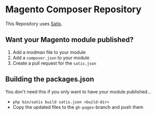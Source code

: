 # Magento Composer Repository #

This Repository uses [Satis](https://github.com/composer/satis).

## Want your Magento module published? ##

1. Add a modman file to your module
2. Add a `composer.json` to your module
3. Create a pull request for the `satis.json`

## Building the packages.json ##
You don't need this if you only want to have your module published...

- `php bin/satis build satis.json <build-dir>`
- Copy the updated files to the `gh-pages`-branch and push them
